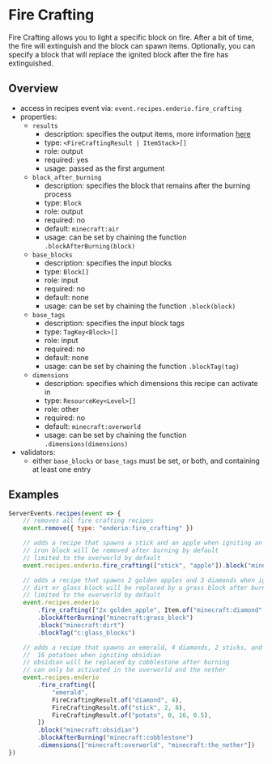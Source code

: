 # Fire Crafting

Fire Crafting allows you to light a specific block on fire. After a bit of time, the fire will extinguish and the block can spawn items.
Optionally, you can specify a block that will replace the ignited block after the fire has extinguished.

## Overview

-   access in recipes event via: `event.recipes.enderio.fire_crafting`
-   properties:
    -   `results`
        -   description: specifies the output items, more information [here](../binding/firecraftingresult.md)
        -   type: `<FireCraftingResult | ItemStack>[]`
        -   role: output
        -   required: yes
        -   usage: passed as the first argument
    -   `block_after_burning`
        -   description: specifies the block that remains after the burning process
        -   type: `Block`
        -   role: output
        -   required: no
        -   default: `minecraft:air`
        -   usage: can be set by chaining the function `.blockAfterBurning(block)`
    -   `base_blocks`
        -   description: specifies the input blocks
        -   type: `Block[]`
        -   role: input
        -   required: no
        -   default: none
        -   usage: can be set by chaining the function `.block(block)`
    -   `base_tags`
        -   description: specifies the input block tags
        -   type: `TagKey<Block>[]`
        -   role: input
        -   required: no
        -   default: none
        -   usage: can be set by chaining the function `.blockTag(tag)`
    -   `dimensions`
        -   description: specifies which dimensions this recipe can activate in
        -   type: `ResourceKey<Level>[]`
        -   role: other
        -   required: no
        -   default: `minecraft:overworld`
        -   usage: can be set by chaining the function `.dimensions(dimensions)`
-   validators:
    -   either `base_blocks` or `base_tags` must be set, or both, and containing at least one entry

## Examples

```js
ServerEvents.recipes(event => {
    // removes all fire crafting recipes
    event.remove({ type: "enderio:fire_crafting" })

    // adds a recipe that spawns a stick and an apple when igniting an iron block
    // iron block will be removed after burning by default
    // limited to the overworld by default
    event.recipes.enderio.fire_crafting(["stick", "apple"]).block("minecraft:iron_block")

    // adds a recipe that spawns 2 golden apples and 3 diamonds when igniting dirt or any kind of glass
    // dirt or glass block will be replaced by a grass block after burning
    // limited to the overworld by default
    event.recipes.enderio
        .fire_crafting(["2x golden_apple", Item.of("minecraft:diamond", 3)])
        .blockAfterBurning("minecraft:grass_block")
        .block("minecraft:dirt")
        .blockTag("c:glass_blocks")

    // adds a recipe that spawns an emerald, 4 diamonds, 2 sticks, and has a 50% chance to spawn up to
    //  16 potatoes when igniting obsidian
    // obsidian will be replaced by cobblestone after burning
    // can only be activated in the overworld and the nether
    event.recipes.enderio
        .fire_crafting([
            "emerald",
            FireCraftingResult.of("diamond", 4),
            FireCraftingResult.of("stick", 2, 8),
            FireCraftingResult.of("potato", 0, 16, 0.5),
        ])
        .block("minecraft:obsidian")
        .blockAfterBurning("minecraft:cobblestone")
        .dimensions(["minecraft:overworld", "minecraft:the_nether"])
})
```
